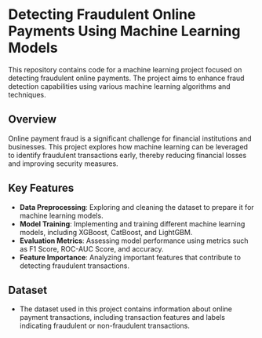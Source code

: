 # Detecting Fraudulent Online Payments Using Machine Learning Models

This repository contains code for a machine learning project focused on detecting fraudulent online payments. The project aims to enhance fraud detection capabilities using various machine learning algorithms and techniques.

## Overview

Online payment fraud is a significant challenge for financial institutions and businesses. This project explores how machine learning can be leveraged to identify fraudulent transactions early, thereby reducing financial losses and improving security measures.

## Key Features

- **Data Preprocessing**: Exploring and cleaning the dataset to prepare it for machine learning models.
- **Model Training**: Implementing and training different machine learning models, including XGBoost, CatBoost, and LightGBM.
- **Evaluation Metrics**: Assessing model performance using metrics such as F1 Score, ROC-AUC Score, and accuracy.
- **Feature Importance**: Analyzing important features that contribute to detecting fraudulent transactions.

## Dataset

- The dataset used in this project contains information about online payment transactions, including transaction features and labels indicating fraudulent or non-fraudulent transactions.
